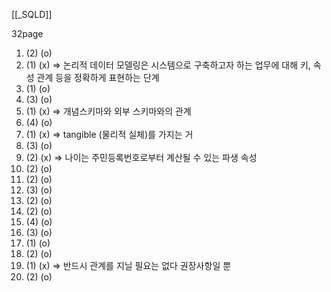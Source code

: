 [[_SQLD]]

32page
1. (2) (o)
2. (1) (x) => 논리적 데이터 모델링은 시스템으로 구축하고자 하는 업무에 대해 키, 속성 관계 등을 정확하게 표현하는 단계
3. (1) (o)
4. (3) (o)
5. (1) (x) => 개념스키마와 외부 스키마와의 관계 
6. (4) (o)
7. (1) (x) => tangible (물리적 실체)를 가지는 거
8. (3) (o)
9. (2) (x) => 나이는 주민등록번호로부터 계산될 수 있는 파생 속성
10. (2) (o)
11. (2) (o)
12. (3) (o)
13. (2) (o)
14. (2) (o)
15. (4) (o)
16. (3) (o)
17. (1) (o)
18. (2) (o)
19. (1) (x) => 반드시 관계를 지닐 필요는 없다 권장사항일 뿐 
20. (2) (o)